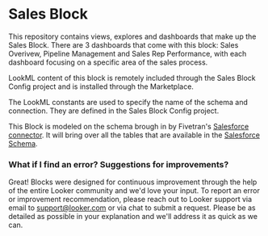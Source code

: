 # Sales Block

This repository contains views, explores and dashboards that make up the Sales Block.
There are 3 dashboards that come with this block: Sales Overivew, Pipeline Management and Sales Rep Performance, with each dashboard focusing on a specific area of the sales process.

LookML content of this block is remotely included through the Sales Block Config project and is installed through the Marketplace.

The LookML constants are used to specify the name of the schema and connection. They are defined in the Sales
Block Config project.

This Block is modeled on the schema brough in by Fivetran's [Salesforce connector](https://fivetran.com/docs/applications/salesforce). It will bring over all the tables that are available in the [Salesforce Schema](https://developer.salesforce.com/docs/atlas.en-us.api.meta/api/data_model.htm).

### What if I find an error? Suggestions for improvements?

Great! Blocks were designed for continuous improvement through the help of the entire Looker community and we'd love your input. To report an error or improvement recommendation, please reach out to Looker support via email to support@looker.com or via chat to submit a request. Please be as detailed as possible in your explanation and we'll address it as quick as we can.
